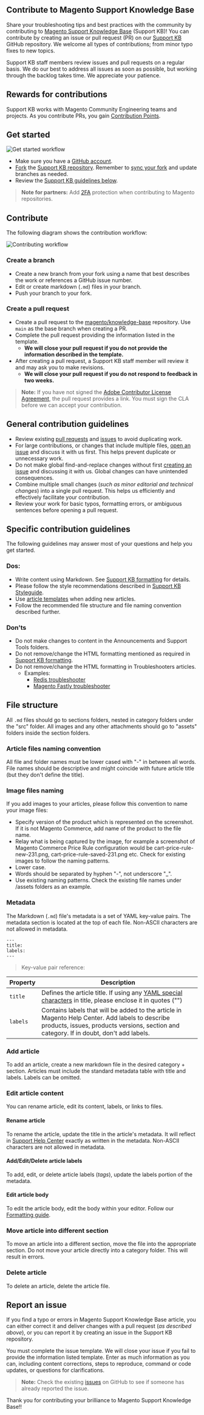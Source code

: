 ## Contribute to Magento Support Knowledge Base

Share your troubleshooting tips and best practices with the community by contributing to [Magento Support Knowledge Base](https://support.magento.com/hc/en-us) (Support KB)!
You can contribute by creating an issue or pull request (PR) on our [Support KB](https://github.com/magento/knowledge-base) GitHub repository.
We welcome all types of contributions; from minor typo fixes to new topics.

Support KB staff members review issues and pull requests on a regular basis. We do our best to address all issues as soon as possible, but working through the backlog takes time. We appreciate your patience.

## Rewards for contributions

Support KB works with Magento Community Engineering teams and projects.
As you contribute PRs, you gain [Contribution Points](../docs/contribution-points.md).

## Get started

![Get started workflow](../docs/img/contributor_start.png)

- Make sure you have a [GitHub account](https://github.com/signup/free).
- [Fork](https://help.github.com/articles/fork-a-repo/) the [Support KB repository](https://github.com/magento/knowledge-base). Remember to [sync your fork](https://help.github.com/articles/syncing-a-fork/) and update branches as needed.
- Review the [Support KB guidelines below](#contribution-guidelines).

>**Note for partners:** Add [2FA](https://devdocs.magento.com/contributor-guide/contributing.html#two-factor) protection when contributing to Magento repositories.

## Contribute

The following diagram shows the contribution workflow:

![Contributing workflow](../docs/img/Contributor-PR.png)

### Create a branch

- Create a new branch from your fork using a name that best describes the work or references a GitHub issue number.
- Edit or create markdown (`.md`) files in your branch.
- Push your branch to your fork.

### Create a pull request

- Create a pull request to the [magento/knowledge-base](https://github.com/magento/knowledge-base) repository. Use `main` as the base branch when creating a PR.
- Complete the pull request providing the information listed in the template.
   - **We will close your pull request if you do not provide the information described in the template.**
- After creating a pull request, a Support KB staff member will review it and may ask you to make revisions.
   - **We will close your pull request if you do not respond to feedback in two weeks.**

>**Note:** If you have not signed the [Adobe Contributor License Agreement](https://opensource.adobe.com/cla.html), the pull request provides a link. You must sign the CLA before we can accept your contribution.

## General contribution guidelines

- Review existing [pull requests](https://github.com/magento/knowledge-base/pulls) and [issues](https://github.com/magento/knowledge-base/issues) to avoid duplicating work.
- For large contributions, or changes that include multiple files, [open an issue](#report-an-issue) and discuss it with us first. This helps prevent duplicate or unnecessary work.
- Do not make global find-and-replace changes without first [creating an issue](https://github.com/magento/knowledge-base/issues/new/choose) and discussing it with us. Global changes can have unintended consequences.
- Combine multiple small changes (_such as minor editorial and technical changes_) into a single pull request. This helps us efficiently and effectively facilitate your contribution.
- Review your work for basic typos, formatting errors, or ambiguous sentences before opening a pull request.

## Specific contribution guidelines

The following guidelines may answer most of your questions and help you get started.

### Dos:

- Write content using Markdown. See [Support KB formatting](../docs/guides/kb-formatting-guide.md) for details.
- Please follow the style recommendations described in [Support KB Styleguide](../docs/guides/support-kb-styleguide.md).
- Use [article templates](../docs/article-templates/) when adding new articles.
- Follow the recommended file structure and file naming convention described further.

### Don'ts

- Do not make changes to content in the Announcements and Support Tools folders.
- Do not remove/change the HTML formatting mentioned as required in [Support KB formatting](../docs/guides/kb-formatting-guide.md).
- Do not remove/change the HTML formatting in Troubleshooters articles. 
	- Examples:
		- [Redis troubleshooter](https://support.magento.com/hc/en-us/articles/360046673932)
		- [Magento Fastly troubleshooter](https://support.magento.com/hc/en-us/articles/360040759292-Magento-Fastly-troubleshooter)

## File structure

All `.md` files should go to sections folders, nested in category folders under the "src" folder.
All images and any other attachments should go to "assets" folders inside the section folders.

### Article files naming convention

All file and folder names must be lower cased with "-" in between all words. File names should be descriptive and might coincide with future article title (but they don't define the title).

### Image files naming

If you add images to your articles, please follow this convention to name your image files:

- Specify version of the product which is represented on the screenshot. If it is not Magento Commerce, add name of the product to the file name.
- Relay what is being captured by the image, for example a screenshot of Magento Commerce Price Rule configuration would be cart-price-rule-new-231.png, cart-price-rule-saved-231.png etc. Check for existing images to follow the naming patterns.
- Lower case.
- Words should be separated by hyphen "-", not underscore "_".
- Use existing naming patterns. Check the existing file names under /assets folders as an example.

### Metadata

The Markdown (`.md`) file's metadata is a set of YAML key-value pairs. The metadata section is located at the top of each file. Non-ASCII characters are not allowed in metadata.

```
---
title:
labels:
---
```

> Key-value pair reference:

| Property | Description |
| ------------- | ---------- |
| `title` | Defines the article title. If using any [YAML special characters](https://support.asg.com/mob/mvw/10_0/mv_ag/using_quotes_with_yaml_special_characters.htm) in title, please enclose it in quotes ("")|
| `labels` | Contains labels that will be added to the article in Magento Help Center. Add labels to describe products, issues, products versions, section and category. If in doubt, don't add labels. |

### Add article

To add an article, create a new markdown file in the desired category + section. Articles must include the standard metadata table with title and labels. Labels can be omitted.

### Edit article content
You can rename article, edit its content, labels, or links to files.

#### Rename article

To rename the article, update the title in the article's metadata. It will reflect in [Support Help Center](https://support.magento.com/hc/en-us) exactly as written in the metadata. Non-ASCII characters are not allowed in metadata.

#### Add/Edit/Delete article labels

To add, edit, or delete article labels (_tags_), update the labels portion of the metadata.

#### Edit article body

To edit the article body, edit the body within your editor. Follow our [Formatting guide](../docs/guides/kb-formatting-guide.md).

### Move article into different section

To move an article into a different section, move the file into the appropriate section. Do not move your article directly into a category folder. This will result in errors.

### Delete article

To delete an article, delete the article file.

## Report an issue

If you find a typo or errors in Magento Support Knowledge Base article, you can either correct it and deliver changes with a pull request (_as described above_), or you can report it by creating an issue in the Support KB repository.

You must complete the issue template. We will close your issue if you fail to provide the information listed template. Enter as much information as you can, including content corrections, steps to reproduce, command or code updates, or questions for clarifications.

> **Note:** Check the existing [issues](https://github.com/magento/knowledge-base/issues) on GitHub to see if someone has already reported the issue.

Thank you for contributing your brilliance to Magento Support Knowledge Base!!
